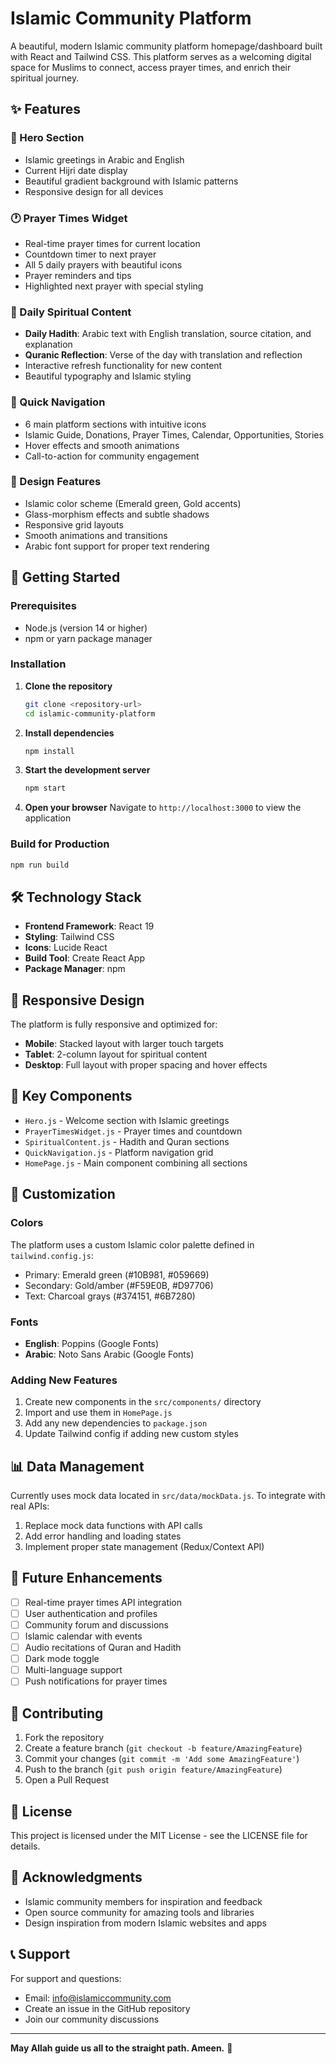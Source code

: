 # Islamic Community Platform

A beautiful, modern Islamic community platform homepage/dashboard built with React and Tailwind CSS. This platform serves as a welcoming digital space for Muslims to connect, access prayer times, and enrich their spiritual journey.

## ✨ Features

### 🕌 Hero Section
- Islamic greetings in Arabic and English
- Current Hijri date display
- Beautiful gradient background with Islamic patterns
- Responsive design for all devices

### 🕐 Prayer Times Widget
- Real-time prayer times for current location
- Countdown timer to next prayer
- All 5 daily prayers with beautiful icons
- Prayer reminders and tips
- Highlighted next prayer with special styling

### 📖 Daily Spiritual Content
- **Daily Hadith**: Arabic text with English translation, source citation, and explanation
- **Quranic Reflection**: Verse of the day with translation and reflection
- Interactive refresh functionality for new content
- Beautiful typography and Islamic styling

### 🧭 Quick Navigation
- 6 main platform sections with intuitive icons
- Islamic Guide, Donations, Prayer Times, Calendar, Opportunities, Stories
- Hover effects and smooth animations
- Call-to-action for community engagement

### 🎨 Design Features
- Islamic color scheme (Emerald green, Gold accents)
- Glass-morphism effects and subtle shadows
- Responsive grid layouts
- Smooth animations and transitions
- Arabic font support for proper text rendering

## 🚀 Getting Started

### Prerequisites
- Node.js (version 14 or higher)
- npm or yarn package manager

### Installation

1. **Clone the repository**
   ```bash
   git clone <repository-url>
   cd islamic-community-platform
   ```

2. **Install dependencies**
   ```bash
   npm install
   ```

3. **Start the development server**
   ```bash
   npm start
   ```

4. **Open your browser**
   Navigate to `http://localhost:3000` to view the application

### Build for Production

```bash
npm run build
```

## 🛠️ Technology Stack

- **Frontend Framework**: React 19
- **Styling**: Tailwind CSS
- **Icons**: Lucide React
- **Build Tool**: Create React App
- **Package Manager**: npm

## 📱 Responsive Design

The platform is fully responsive and optimized for:
- **Mobile**: Stacked layout with larger touch targets
- **Tablet**: 2-column layout for spiritual content
- **Desktop**: Full layout with proper spacing and hover effects

## 🎯 Key Components

- `Hero.js` - Welcome section with Islamic greetings
- `PrayerTimesWidget.js` - Prayer times and countdown
- `SpiritualContent.js` - Hadith and Quran sections
- `QuickNavigation.js` - Platform navigation grid
- `HomePage.js` - Main component combining all sections

## 🔧 Customization

### Colors
The platform uses a custom Islamic color palette defined in `tailwind.config.js`:
- Primary: Emerald green (#10B981, #059669)
- Secondary: Gold/amber (#F59E0B, #D97706)
- Text: Charcoal grays (#374151, #6B7280)

### Fonts
- **English**: Poppins (Google Fonts)
- **Arabic**: Noto Sans Arabic (Google Fonts)

### Adding New Features
1. Create new components in the `src/components/` directory
2. Import and use them in `HomePage.js`
3. Add any new dependencies to `package.json`
4. Update Tailwind config if adding new custom styles

## 📊 Data Management

Currently uses mock data located in `src/data/mockData.js`. To integrate with real APIs:
1. Replace mock data functions with API calls
2. Add error handling and loading states
3. Implement proper state management (Redux/Context API)

## 🌟 Future Enhancements

- [ ] Real-time prayer times API integration
- [ ] User authentication and profiles
- [ ] Community forum and discussions
- [ ] Islamic calendar with events
- [ ] Audio recitations of Quran and Hadith
- [ ] Dark mode toggle
- [ ] Multi-language support
- [ ] Push notifications for prayer times

## 🤝 Contributing

1. Fork the repository
2. Create a feature branch (`git checkout -b feature/AmazingFeature`)
3. Commit your changes (`git commit -m 'Add some AmazingFeature'`)
4. Push to the branch (`git push origin feature/AmazingFeature`)
5. Open a Pull Request

## 📄 License

This project is licensed under the MIT License - see the LICENSE file for details.

## 🙏 Acknowledgments

- Islamic community members for inspiration and feedback
- Open source community for amazing tools and libraries
- Design inspiration from modern Islamic websites and apps

## 📞 Support

For support and questions:
- Email: info@islamiccommunity.com
- Create an issue in the GitHub repository
- Join our community discussions

---

**May Allah guide us all to the straight path. Ameen.** 🤲
